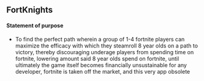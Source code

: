 ## FortKnights 

#### Statement of purpose

* To find the perfect path wherein a group of 1-4 fortnite players can maximize the efficacy with which they steamroll 8 year olds on a path to victory, thereby discouraging underage players from spending time on fortnite, lowering amount said 8 year olds spend on fortnite, until ultimately the game itself becomes financially unsustainable for any developer, fortnite is taken off the market, and this very app obsolete
